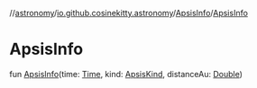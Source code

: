 //[astronomy](../../../index.md)/[io.github.cosinekitty.astronomy](../index.md)/[ApsisInfo](index.md)/[ApsisInfo](-apsis-info.md)

# ApsisInfo

fun [ApsisInfo](-apsis-info.md)(time: [Time](../-time/index.md), kind: [ApsisKind](../-apsis-kind/index.md), distanceAu: [Double](https://kotlinlang.org/api/latest/jvm/stdlib/kotlin/-double/index.html))
